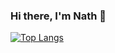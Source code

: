 ### Hi there, I'm Nath 👋 

<!--
**nathaliaifurita/nathaliaifurita** is a ✨ _special_ ✨ repository because its `README.md` (this file) appears on your GitHub profile.

Here are some ideas to get you started:
a QA Engineer from **Brazil** <img src="https://image.flaticon.com/icons/svg/630/630667.svg" width="28" />
- 🔭 I’m currently working on ...
- 🌱 I’m currently learning ...
- 👯 I’m looking to collaborate on ...
- 🤔 I’m looking for help with ...
- 💬 Ask me about ...
- 📫 How to reach me: ...
- 😄 Pronouns: ...
- ⚡ Fun fact: ...
-->
[![Top Langs](https://github-readme-stats.vercel.app/api/top-langs/?username=nathaliaifurita&layout=compact)](https://github.com/nathaliaifurita/github-readme-stats)
